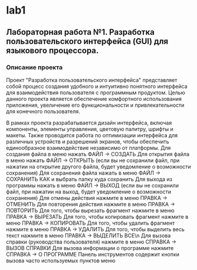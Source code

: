 # lab1
## Лабораторная работа №1. Разработка пользовательского интерфейса (GUI) для языкового процессора.
### Описание проекта
Проект "Разработка пользовательского интерфейса" представляет собой процесс создания удобного и интуитивно понятного интерфейса для взаимодействия пользователя с программным продуктом. Целью данного проекта является обеспечение комфортного использования приложения, увеличение его функциональности и привлекательности для конечного пользователя.

В рамках проекта разрабатывается дизайн интерфейса, включая компоненты, элементы управления, цветовую палитру, шрифты и макеты. Также проводится работа по оптимизации интерфейса для различных устройств и разрешений экранов, чтобы обеспечить единообразное взаимодействие независимо от платформы.
Для создания файла в меню нажать ФАЙЛ -> СОЗДАТЬ
Для открытия файла в меню нажать ФАЙЛ -> ОТКРЫТЬ (если вы не сохранили файл, при нажатии на открытие другого файла, будет уведомление о возможности сохранения)
Для сохранения файла нажать в меню ФАЙЛ -> СОХРАНИТЬ КАК и выбрать папку куда сохранить
Для выхода из программы нажать в меню ФАЙЛ -> ВЫХОД (если вы не сохранили файл, при нажатии на выход, будет уведомление о возможности сохранения)
Для отмены действия нажмите в меню ПРАВКА -> ОТМЕНИТЬ
Для повторения действия нажмите в меню ПРАВКА -> ПОВТОРИТЬ
Для того, чтобы вырезать фрагмент нажмите в меню ПРАВКА -> ВЫРЕЗАТЬ
Для того, чтобы копировать фрагмент нажмите в меню ПРАВКА -> КОПИРОВАТЬ
Для того, чтобы удалить фрагмент нажмите в меню ПРАВКА -> УДАЛИТЬ
Для того, чтобы выделить весь текст нажмите в меню ПРАВКА -> ВЫДЕЛИТЬ ВСЕ\n
Для вызова справки (руководства пользователя) нажмите в меню СПРАВКА -> ВЫЗОВ СПРАВКИ
Для вызова информации о программе нажмите СПРАВКА -> О ПРОГРАММЕ
Панель инструментов содержит кнопки вызова часто используемых пунктов меню
